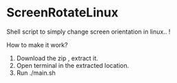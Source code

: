 # ScreenRotateLinux
Shell script to simply change screen orientation in linux.. !

How to make it work?
1. Download the zip , extract it.
2. Open terminal in the extracted location.
3. Run ./main.sh 
